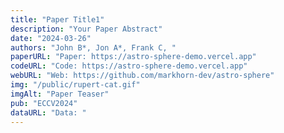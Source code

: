 ```yaml
---
title: "Paper Title1"
description: "Your Paper Abstract"
date: "2024-03-26"
authors: "John B*, Jon A*, Frank C, "
paperURL: "Paper: https://astro-sphere-demo.vercel.app"
codeURL: "Code: https://astro-sphere-demo.vercel.app"
webURL: "Web: https://github.com/markhorn-dev/astro-sphere"
img: "/public/rupert-cat.gif"
imgAlt: "Paper Teaser"
pub: "ECCV2024"
dataURL: "Data: "
---
```


